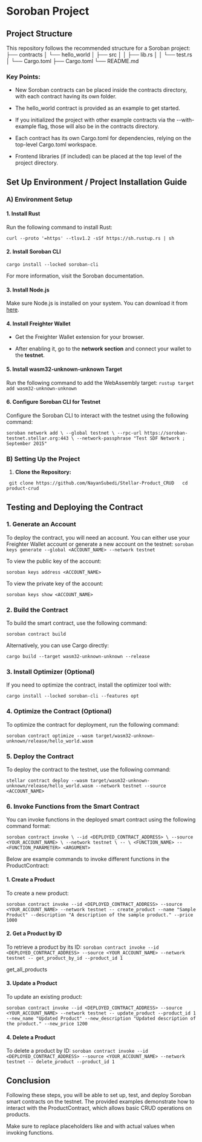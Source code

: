 Soroban Project
===============

Project Structure
-----------------

This repository follows the recommended structure for a Soroban project:
├── contracts
│   └── hello_world
│       ├── src
│       │   ├── lib.rs
│       │   └── test.rs
│       └── Cargo.toml
├── Cargo.toml
└── README.md

### Key Points:

*   New Soroban contracts can be placed inside the contracts directory, with each contract having its own folder.
    
*   The hello\_world contract is provided as an example to get started.
    
*   If you initialized the project with other example contracts via the --with-example flag, those will also be in the contracts directory.
    
*   Each contract has its own Cargo.toml for dependencies, relying on the top-level Cargo.toml workspace.
    
*   Frontend libraries (if included) can be placed at the top level of the project directory.
    

Set Up Environment / Project Installation Guide
-----------------------------------------------

### A) **Environment Setup**


#### 1\. Install Rust

Run the following command to install Rust:

`curl --proto '=https' --tlsv1.2 -sSf https://sh.rustup.rs | sh`

#### 2\. Install Soroban CLI

`cargo install --locked soroban-cli`

For more information, visit the Soroban documentation.

#### 3\. Install Node.js

Make sure Node.js is installed on your system. You can download it from [here](https://nodejs.org/).

#### 4\. Install Freighter Wallet

*   Get the Freighter Wallet extension for your browser.
    
*   After enabling it, go to the **network section** and connect your wallet to the **testnet**.
    

#### 5\. Install wasm32-unknown-unknown Target

Run the following command to add the WebAssembly target:
`rustup target add wasm32-unknown-unknown`

#### 6\. Configure Soroban CLI for Testnet

Configure the Soroban CLI to interact with the testnet using the following command:

`soroban network add \
  --global testnet \
  --rpc-url https://soroban-testnet.stellar.org:443 \
  --network-passphrase "Test SDF Network ; September 2015"`

### B) **Setting Up the Project**

1.  **Clone the Repository:**

` git clone https://github.com/NayanSubedi/Stellar-Product_CRUD  
cd product-crud`

Testing and Deploying the Contract
----------------------------------

### 1\. **Generate an Account**

To deploy the contract, you will need an account. You can either use your Freighter Wallet account or generate a new account on the testnet:
`soroban keys generate --global <ACCOUNT_NAME> --network testnet`

To view the public key of the account:

`soroban keys address <ACCOUNT_NAME>`

To view the private key of the account:

`soroban keys show <ACCOUNT_NAME>`

### 2\. **Build the Contract**

To build the smart contract, use the following command:

`soroban contract build`

Alternatively, you can use Cargo directly:

`cargo build --target wasm32-unknown-unknown --release`


### 3\. **Install Optimizer (Optional)**

If you need to optimize the contract, install the optimizer tool with:

`cargo install --locked soroban-cli --features opt`

### 4\. **Optimize the Contract (Optional)**

To optimize the contract for deployment, run the following command:

`soroban contract optimize --wasm target/wasm32-unknown-unknown/release/hello_world.wasm`

### 5\. **Deploy the Contract**

To deploy the contract to the testnet, use the following command:

`stellar contract deploy --wasm target/wasm32-unknown-unknown/release/hello_world.wasm --network testnet --source <ACCOUNT_NAME>`

### 6\. **Invoke Functions from the Smart Contract**

You can invoke functions in the deployed smart contract using the following command format:

`soroban contract invoke \
  --id <DEPLOYED_CONTRACT_ADDRESS> \
  --source <YOUR_ACCOUNT_NAME> \
  --network testnet \
  -- \
  <FUNCTION_NAME> --<FUNCTION_PARAMETER> <ARGUMENT>` 

Below are example commands to invoke different functions in the ProductContract:

#### 1\. **Create a Product**

To create a new product:

`soroban contract invoke --id <DEPLOYED_CONTRACT_ADDRESS> --source <YOUR_ACCOUNT_NAME> --network testnet -- create_product --name "Sample Product" --description "A description of the sample product." --price 1000`

#### 2\. **Get a Product by ID**

To retrieve a product by its ID:
`soroban contract invoke --id <DEPLOYED_CONTRACT_ADDRESS> --source <YOUR_ACCOUNT_NAME> --network testnet -- get_product_by_id --product_id 1`


get_all_products
#### 3\. **Update a Product**

To update an existing product:

`soroban contract invoke --id <DEPLOYED_CONTRACT_ADDRESS> --source <YOUR_ACCOUNT_NAME> --network testnet -- update_product --product_id 1 --new_name "Updated Product" --new_description "Updated description of the product." --new_price 1200`

#### 4\. **Delete a Product**

To delete a product by ID:
`soroban contract invoke --id <DEPLOYED_CONTRACT_ADDRESS> --source <YOUR_ACCOUNT_NAME> --network testnet -- delete_product --product_id 1`

Conclusion
----------

Following these steps, you will be able to set up, test, and deploy Soroban smart contracts on the testnet. The provided examples demonstrate how to interact with the ProductContract, which allows basic CRUD operations on products.

Make sure to replace placeholders like and with actual values when invoking functions.